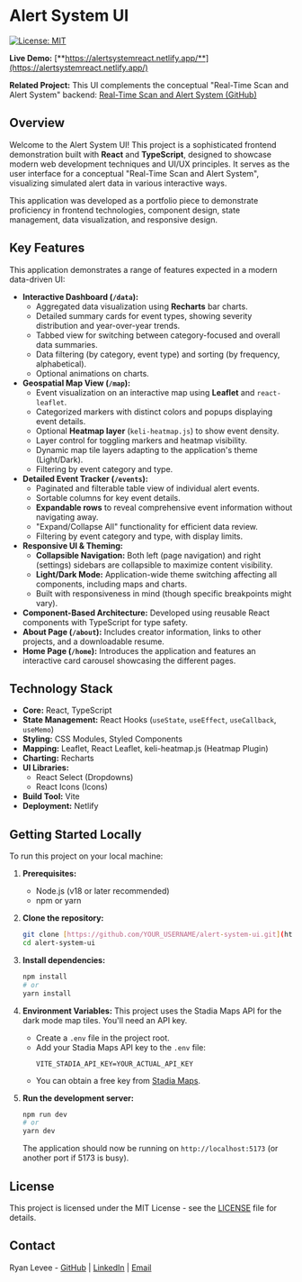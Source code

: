 # Alert System UI

[![License: MIT](https://img.shields.io/badge/License-MIT-yellow.svg)](https://opensource.org/licenses/MIT)

**Live Demo:** [**https://alertsystemreact.netlify.app/**](https://alertsystemreact.netlify.app/)

**Related Project:** This UI complements the conceptual "Real-Time Scan and Alert System" backend: [Real-Time Scan and Alert System (GitHub)](https://github.com/ryanlevee/real-time-scan-and-alert-system)

## Overview

Welcome to the Alert System UI! This project is a sophisticated frontend demonstration built with **React** and **TypeScript**, designed to showcase modern web development techniques and UI/UX principles. It serves as the user interface for a conceptual "Real-Time Scan and Alert System", visualizing simulated alert data in various interactive ways.

This application was developed as a portfolio piece to demonstrate proficiency in frontend technologies, component design, state management, data visualization, and responsive design.

## Key Features

This application demonstrates a range of features expected in a modern data-driven UI:

* **Interactive Dashboard (`/data`):**
    * Aggregated data visualization using **Recharts** bar charts.
    * Detailed summary cards for event types, showing severity distribution and year-over-year trends.
    * Tabbed view for switching between category-focused and overall data summaries.
    * Data filtering (by category, event type) and sorting (by frequency, alphabetical).
    * Optional animations on charts.
* **Geospatial Map View (`/map`):**
    * Event visualization on an interactive map using **Leaflet** and `react-leaflet`.
    * Categorized markers with distinct colors and popups displaying event details.
    * Optional **Heatmap layer** (`keli-heatmap.js`) to show event density.
    * Layer control for toggling markers and heatmap visibility.
    * Dynamic map tile layers adapting to the application's theme (Light/Dark).
    * Filtering by event category and type.
* **Detailed Event Tracker (`/events`):**
    * Paginated and filterable table view of individual alert events.
    * Sortable columns for key event details.
    * **Expandable rows** to reveal comprehensive event information without navigating away.
    * "Expand/Collapse All" functionality for efficient data review.
    * Filtering by event category and type, with display limits.
* **Responsive UI & Theming:**
    * **Collapsible Navigation:** Both left (page navigation) and right (settings) sidebars are collapsible to maximize content visibility.
    * **Light/Dark Mode:** Application-wide theme switching affecting all components, including maps and charts.
    * Built with responsiveness in mind (though specific breakpoints might vary).
* **Component-Based Architecture:** Developed using reusable React components with TypeScript for type safety.
* **About Page (`/about`):** Includes creator information, links to other projects, and a downloadable resume.
* **Home Page (`/home`):** Introduces the application and features an interactive card carousel showcasing the different pages.

## Technology Stack

* **Core:** React, TypeScript
* **State Management:** React Hooks (`useState`, `useEffect`, `useCallback`, `useMemo`)
* **Styling:** CSS Modules, Styled Components
* **Mapping:** Leaflet, React Leaflet, keli-heatmap.js (Heatmap Plugin)
* **Charting:** Recharts
* **UI Libraries:**
    * React Select (Dropdowns)
    * React Icons (Icons)
* **Build Tool:** Vite
* **Deployment:** Netlify

## Getting Started Locally

To run this project on your local machine:

1.  **Prerequisites:**
    * Node.js (v18 or later recommended)
    * npm or yarn

2.  **Clone the repository:**
    ```bash
    git clone [https://github.com/YOUR_USERNAME/alert-system-ui.git](https://github.com/YOUR_USERNAME/alert-system-ui.git)
    cd alert-system-ui
    ```

3.  **Install dependencies:**
    ```bash
    npm install
    # or
    yarn install
    ```

4.  **Environment Variables:**
    This project uses the Stadia Maps API for the dark mode map tiles. You'll need an API key.
    * Create a `.env` file in the project root.
    * Add your Stadia Maps API key to the `.env` file:
        ```
        VITE_STADIA_API_KEY=YOUR_ACTUAL_API_KEY
        ```
    * You can obtain a free key from [Stadia Maps](https://www.stadiamaps.com/).

5.  **Run the development server:**
    ```bash
    npm run dev
    # or
    yarn dev
    ```
    The application should now be running on `http://localhost:5173` (or another port if 5173 is busy).

## License

This project is licensed under the MIT License - see the [LICENSE](https://github.com/ryanlevee/alert-system-ui/blob/main/LICENSE) file for details.

## Contact

Ryan Levee - [GitHub](https://github.com/ryanlevee) | [LinkedIn](https://www.linkedin.com/in/ryanlevee/) | [Email](mailto:ryanlevee@gmail.com)
